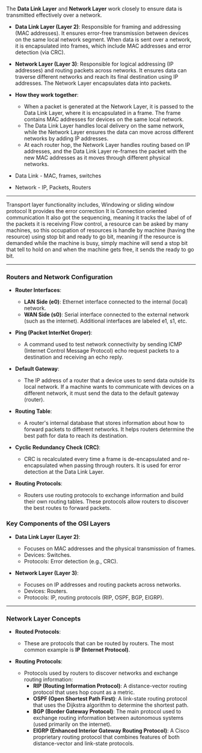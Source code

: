 
The **Data Link Layer** and **Network Layer** work closely to ensure data is transmitted effectively over a network.
    
- **Data Link Layer (Layer 2)**: Responsible for framing and addressing (MAC addresses). It ensures error-free transmission between devices on the same local network segment. When data is sent over a network, it is encapsulated into frames, which include MAC addresses and error detection (via CRC).
        
- **Network Layer (Layer 3)**: Responsible for logical addressing (IP addresses) and routing packets across networks. It ensures data can traverse different networks and reach its final destination using IP addresses. The Network Layer encapsulates data into packets.
        
- **How they work together**:
    
    - When a packet is generated at the Network Layer, it is passed to the Data Link Layer, where it is encapsulated in a frame. The frame contains MAC addresses for devices on the same local network.
    - The Data Link Layer handles local delivery on the same network, while the Network Layer ensures the data can move across different networks by adding IP addresses.
    - At each router hop, the Network Layer handles routing based on IP addresses, and the Data Link Layer re-frames the packet with the new MAC addresses as it moves through different physical networks.


-  Data Link - MAC, frames, switches
- Network - IP, Packets, Routers
---
Transport layer functionality includes, Windowing or sliding window protocol It provides the error correction It is Connection oriented communication It also got the sequencing, meaning it tracks the label of of the packets it is receiving Flow control, a resource can be asked by many machines, so this occupation of resources is handle by machine (having the resource) using stop bit and ready to go bit, meaning if the resource is demanded while the machine is busy, simply machine will send a stop bit that tell to hold on and when the machine gets free, it sends the ready to go bit.

---
### **Routers and Network Configuration**

- **Router Interfaces**:
    - **LAN Side (e0)**: Ethernet interface connected to the internal (local) network.
    - **WAN Side (s0)**: Serial interface connected to the external network (such as the internet). Additional interfaces are labeled e1, s1, etc.

- **Ping (Packet InterNet Groper)**:
    - A command used to test network connectivity by sending ICMP (Internet Control Message Protocol) echo request packets to a destination and receiving an echo reply.

- **Default Gateway**:    
    - The IP address of a router that a device uses to send data outside its local network. If a machine wants to communicate with devices on a different network, it must send the data to the default gateway (router).

- **Routing Table**:
    - A router's internal database that stores information about how to forward packets to different networks. It helps routers determine the best path for data to reach its destination.

- **Cyclic Redundancy Check (CRC)**:
    - CRC is recalculated every time a frame is de-encapsulated and re-encapsulated when passing through routers. It is used for error detection at the Data Link Layer.

- **Routing Protocols**:
    - Routers use routing protocols to exchange information and build their own routing tables. These protocols allow routers to discover the best routes to forward packets.
### **Key Components of the OSI Layers**

- **Data Link Layer (Layer 2)**:
    - Focuses on MAC addresses and the physical transmission of frames.
    - Devices: Switches.
    - Protocols: Error detection (e.g., CRC).

- **Network Layer (Layer 3)**:
    - Focuses on IP addresses and routing packets across networks.
    - Devices: Routers.
    - Protocols: IP, routing protocols (RIP, OSPF, BGP, EIGRP).

---
### **Network Layer Concepts**

- **Routed Protocols**:
    
    - These are protocols that can be routed by routers. The most common example is **IP (Internet Protocol)**.
- **Routing Protocols**:
    
    - Protocols used by routers to discover networks and exchange routing information:
        - **RIP (Routing Information Protocol)**: A distance-vector routing protocol that uses hop count as a metric.
        - **OSPF (Open Shortest Path First)**: A link-state routing protocol that uses the Dijkstra algorithm to determine the shortest path.
        - **BGP (Border Gateway Protocol)**: The main protocol used to exchange routing information between autonomous systems (used primarily on the internet).
        - **EIGRP (Enhanced Interior Gateway Routing Protocol)**: A Cisco proprietary routing protocol that combines features of both distance-vector and link-state protocols.